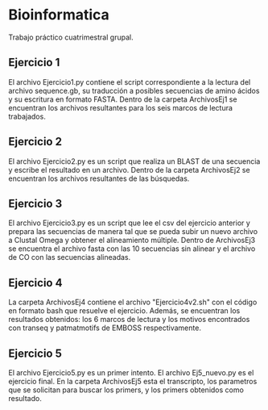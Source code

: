 # Bioinformatica
Trabajo práctico cuatrimestral grupal.

## Ejercicio 1
El archivo Ejercicio1.py contiene el script correspondiente a la lectura del archivo sequence.gb, su traducción a posibles secuencias de amino ácidos y su escritura en formato FASTA. Dentro de la carpeta ArchivosEj1 se encuentran los archivos resultantes para los seis marcos de lectura trabajados.

## Ejercicio 2
El archivo Ejercicio2.py es un script que realiza un BLAST de una secuencia y escribe el resultado en un archivo. Dentro de la carpeta ArchivosEj2 se encuentran los archivos resultantes de las búsquedas. 

## Ejercicio 3
El archivo Ejercicio3.py es un script que lee el csv del ejercicio anterior y prepara las secuencias de manera tal que se pueda subir un nuevo archivo a Clustal Omega y obtener el alineamiento múltiple. Dentro de ArchivosEj3 se encuentra el archivo fasta con las 10 secuencias sin alinear y el archivo de CO con las secuencias alineadas. 

## Ejercicio 4
La carpeta ArchivosEj4 contiene el archivo "Ejercicio4v2.sh" con el código en formato bash que resuelve el ejercicio. Además, se encuentran los resultados obtenidos: los 6 marcos de lectura y los motivos encontrados con transeq y patmatmotifs de EMBOSS respectivamente. 

## Ejercicio 5
El archivo Ejercicio5.py es un primer intento. El archivo Ej5_nuevo.py es el ejercicio final. En la carpeta ArchivosEj5 esta el transcripto, los parametros que se solicitan para buscar los primers, y los primers obtenidos como resultado.
